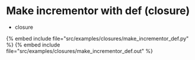 # Make incrementor with def (closure)

* closure

{% embed include file="src/examples/closures/make_incrementor_def.py" %}
{% embed include file="src/examples/closures/make_incrementor_def.out" %}



